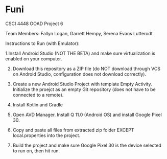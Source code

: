 # Funi
CSCI 4448 OOAD Project 6

Team Members: Fallyn Logan, Garrett Hempy, Serena Evans Lutterodt

Instructions to Run (with Emulator): 

1.Install Android Studio (NOT THE BETA) and make sure virtualization is enabled on your computer. 

2. Download this repository as a ZIP file (do NOT download through VCS on Android Studio, configuration does not download correctly). 

3. Create a new Android Studio Project with template Empty Activity. Initialize the proejct as an empty Git repository (does not have to be connected to a remote).

4. Install Kotlin and Gradle

5. Open AVD Manager. Install Q 11.0 (Android OS) and install Google Pixel 30.

6. Copy and paste all files from extracted zip folder EXCEPT local.properties into the project. 

7. Build the project and make sure Google Pixel 30 is the device selected to run on, then hit run.


